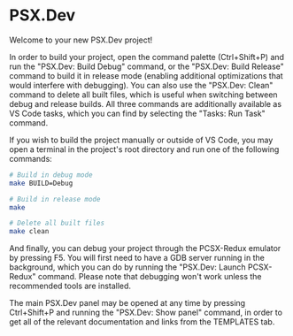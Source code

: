 
# PSX.Dev

Welcome to your new PSX.Dev project!

In order to build your project, open the command palette (Ctrl+Shift+P) and run
the "PSX.Dev: Build Debug" command, or the "PSX.Dev: Build Release" command to
build it in release mode (enabling additional optimizations that would interfere
with debugging). You can also use the "PSX.Dev: Clean" command to delete all
built files, which is useful when switching between debug and release builds.
All three commands are additionally available as VS Code tasks, which you can
find by selecting the "Tasks: Run Task" command.

If you wish to build the project manually or outside of VS Code, you may open a
terminal in the project's root directory and run one of the following commands:

```bash
# Build in debug mode
make BUILD=Debug

# Build in release mode
make

# Delete all built files
make clean
```

And finally, you can debug your project through the PCSX-Redux emulator by
pressing F5. You will first need to have a GDB server running in the background,
which you can do by running the "PSX.Dev: Launch PCSX-Redux" command. Please
note that debugging won't work unless the recommended tools are installed.

The main PSX.Dev panel may be opened at any time by pressing Ctrl+Shift+P and
running the "PSX.Dev: Show panel" command, in order to get all of the relevant
documentation and links from the TEMPLATES tab.
